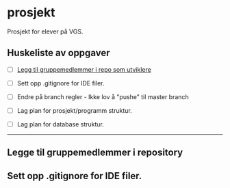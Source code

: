# prosjekt
Prosjekt for elever på VGS.

## **Huskeliste av oppgaver**

- [ ] [Legg til gruppemedlemmer i repo som utviklere](/master/README.md#legge-til-gruppemedlemmer-i-repository)
- [ ] Sett opp .gitignore for IDE filer.
- [ ] Endre på branch regler - Ikke lov å "pushe" til master branch
- [ ] Lag plan for prosjekt/programm struktur.
- [ ] Lag plan for database struktur.


---




## Legge til gruppemedlemmer i repository 


## Sett opp .gitignore for IDE filer.

